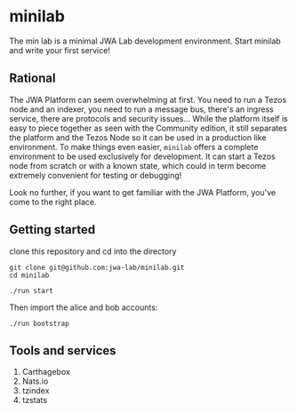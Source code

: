 # minilab

The min lab is a minimal JWA Lab development environment. Start minilab and write your first service!

## Rational

The JWA Platform can seem overwhelming at first.
You need to run a Tezos node and an indexer, you need to run a message bus, there's an ingress service, there are protocols and security issues...
While the platform itself is easy to piece together as seen with the Community edition, it still separates the platform and the Tezos Node so it can be used in a production like environment.
To make things even easier, `minilab` offers a complete environment to be used exclusively for development. It can start a Tezos node from scratch or with a known state, which could in term become extremely convenient for testing or debugging!

Look no further, if you want to get familiar with the JWA Platform, you've come to the right place.

## Getting started

clone this repository and cd into the directory

```
git clone git@github.com:jwa-lab/minilab.git
cd minilab
```

```
./run start
```

Then import the alice and bob accounts:

```
./run bootstrap
```

## Tools and services

1. Carthagebox
2. Nats.io
3. tzindex
4. tzstats